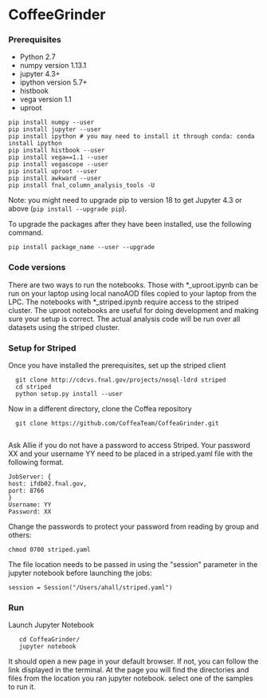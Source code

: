 # CoffeeGrinder
### Prerequisites

* Python 2.7
* numpy version 1.13.1 
* jupyter 4.3+   
* ipython version 5.7+  
* histbook     
* vega version 1.1 
* uproot 

```
pip install numpy --user
pip install jupyter --user
pip install ipython # you may need to install it through conda: conda install ipython
pip install histbook --user
pip install vega==1.1 --user
pip install vegascope --user
pip install uproot --user
pip install awkward --user
pip install fnal_column_analysis_tools -U
```
Note: you might need to upgrade pip to version 18 to get Jupyter 4.3 or above  (`pip install --upgrade pip`). 

To upgrade the packages after they have been installed, use the following command.
```
pip install package_name --user --upgrade
```

### Code versions
There are two ways to run the notebooks. Those with *_uproot.ipynb can be run on your laptop using local nanoAOD files copied to your laptop from the LPC. The notebooks with *_striped.ipynb require access to the striped cluster. The uproot notebooks are useful for doing development and making sure your setup is correct. The actual analysis code will be run over all datasets using the striped cluster. 

### Setup for Striped
Once you have installed the prerequisites, set up the striped client
```
  git clone http://cdcvs.fnal.gov/projects/nosql-ldrd striped     
  cd striped
  python setup.py install --user 
```

Now in a different directory, clone the Coffea repository
```
  git clone https://github.com/CoffeaTeam/CoffeaGrinder.git
  
 ```
 
 Ask Allie if you do not have a password to access Striped. Your password XX and your username YY need to be placed in a striped.yaml file with the following format. 
 ```
 JobServer: {
 host: ifdb02.fnal.gov,
 port: 8766
 }
 Username: YY
 Password: XX
 ```
 
 Change the passwords to protect your password from reading by group and others:
 ```
 chmod 0700 striped.yaml
 ```
 
 The file location needs to be passed in using the "session" parameter in the jupyter notebook before launching the jobs:
 ```
 session = Session("/Users/ahall/striped.yaml")

 ```
### Run
Launch Jupyter Notebook
```
   cd CoffeaGrinder/
   jupyter notebook
```
It should open a new page in your default browser. If not, you can follow the link displayed in the terminal.  At the page you will find the directories and files from the location you ran jupyter notebook. select one of the samples to run it.

